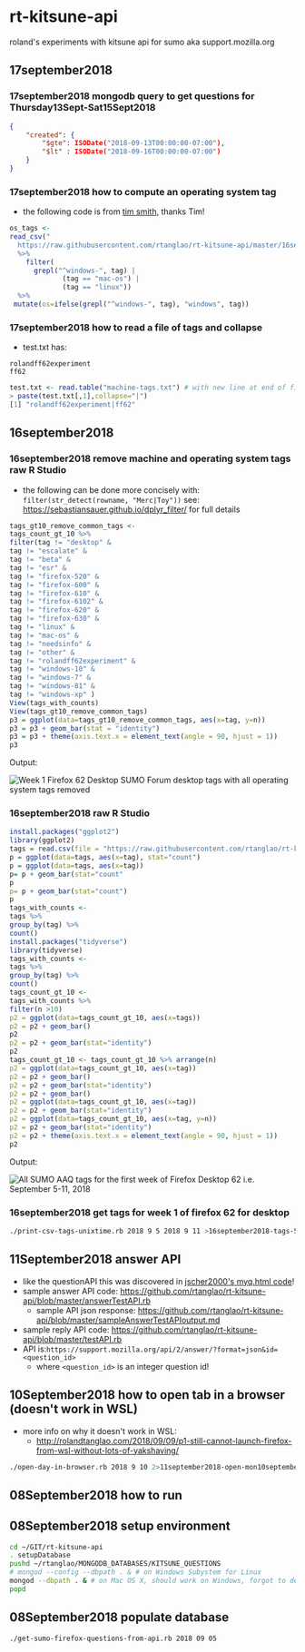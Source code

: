 # rt-kitsune-api
roland's experiments with kitsune api for sumo aka support.mozilla.org

## 17september2018

### 17september2018 mongodb query to get questions for Thursday13Sept-Sat15Sept2018

```json
{
    "created": {
        "$gte": ISODate("2018-09-13T00:00:00-07:00"),
        "$lt" : ISODate("2018-09-16T00:00:00-07:00")
    }
}
```

### 17september2018 how to compute an operating system tag
* the following code is from [tim smith](https://github.com/tdsmith), thanks Tim!

```r
os_tags <-
read_csv("
  https://raw.githubusercontent.com/rtanglao/rt-kitsune-api/master/16september2018-tags-5-11september2018.csv") 
  %>%
    filter(
      grepl("^windows-", tag) |
             (tag == "mac-os") |
             (tag == "linux")) 
  %>%
 mutate(os=ifelse(grepl("^windows-", tag), "windows", tag))
```
### 17september2018 how to read a file of tags and collapse

* test.txt has:
```
rolandff62experiment
ff62

```

```r
test.txt <- read.table("machine-tags.txt") # with new line at end of file!
> paste(test.txt[,1],collapse="|")
[1] "rolandff62experiment|ff62"
```


## 16september2018

### 16september2018 remove machine and operating system tags raw R Studio

* the following can be done more concisely with:
```  filter(str_detect(rowname, "Merc|Toy"))```
see: https://sebastiansauer.github.io/dplyr_filter/ for full details

```r
tags_gt10_remove_common_tags <-
tags_count_gt_10 %>%
filter(tag != "desktop" &
tag != "escalate" &
tag != "beta" &
tag != "esr" &
tag != "firefox-520" &
tag != "firefox-600" &
tag != "firefox-610" &
tag != "firefox-6102" &
tag != "firefox-620" &
tag != "firefox-630" &
tag != "linux" &
tag != "mac-os" &
tag != "needsinfo" &
tag != "other" &
tag != "rolandff62experiment" &
tag != "windows-10" &
tag != "windows-7" &
tag != "windows-81" &
tag != "windows-xp" )
View(tags_with_counts)
View(tags_gt10_remove_common_tags)
p3 = ggplot(data=tags_gt10_remove_common_tags, aes(x=tag, y=n))
p3 = p3 + geom_bar(stat = "identity")
p3 = p3 + theme(axis.text.x = element_text(angle = 90, hjust = 1))
p3
```

Output:

![Week 1 Firefox 62 Desktop SUMO Forum desktop tags with all operating system tags removed](https://github.com/rtanglao/rt-kitsune-api/blob/master/Operating%20System%20tags%20removed%20for%20the%20first%20week%20of%20Firefox%20Desktop%2062%20i.e.%20September%205-11Rplot02.png)


### 16september2018 raw R Studio

```r
install.packages("ggplot2")
library(ggplot2)
tags = read.csv(file = "https://raw.githubusercontent.com/rtanglao/rt-kitsune-api/master/16september2018-tags-5-11september2018.csv", stringsAsFactors = F)
p = ggplot(data=tags, aes(x=tag), stat="count")
p = ggplot(data=tags, aes(x=tag))
p= p + geom_bar(stat="count"
p
p= p + geom_bar(stat="count")
p
tags_with_counts <-
tags %>%
group_by(tag) %>%
count()
install.packages("tidyverse")
library(tidyverse)
tags_with_counts <-
tags %>%
group_by(tag) %>%
count()
tags_count_gt_10 <-
tags_with_counts %>%
filter(n >10)
p2 = ggplot(data=tags_count_gt_10, aes(x=tags))
p2 = p2 + geom_bar()
p2
p2 = p2 + geom_bar(stat="identity")
p2
tags_count_gt_10 <- tags_count_gt_10 %>% arrange(n)
p2 = ggplot(data=tags_count_gt_10, aes(x=tag))
p2 = p2 + geom_bar()
p2 = p2 + geom_bar(stat="identity")
p2 = p2 + geom_bar()
p2 = ggplot(data=tags_count_gt_10, aes(x=tag))
p2 = p2 + geom_bar(stat="identity")
p2 = ggplot(data=tags_count_gt_10, aes(x=tag, y=n))
p2 = p2 + geom_bar(stat="identity")
p2 = p2 + theme(axis.text.x = element_text(angle = 90, hjust = 1))
p2
```

Output:

![ All SUMO AAQ tags for the first week of Firefox Desktop 62 i.e. September 5-11, 2018](https://github.com/rtanglao/rt-kitsune-api/blob/master/sumo-firefox-desktop-62-week1-05-11september2018-all-tags-count-gt-10-Rplot02.png)

### 16september2018 get tags for week 1 of firefox 62 for desktop

```bash
./print-csv-tags-unixtime.rb 2018 9 5 2018 9 11 >16september2018-tags-5-11september2018.csv
```


## 11September2018 answer API

* like the questionAPI this was discovered in [jscher2000's myq.html code](https://github.com/jscher2000/My-SuMo-Questions/blob/master/myq.html)!
* sample answer API code: https://github.com/rtanglao/rt-kitsune-api/blob/master/answerTestAPI.rb 
  * sample API json response: https://github.com/rtanglao/rt-kitsune-api/blob/master/sampleAnswerTestAPIoutput.md
* sample reply API code: https://github.com/rtanglao/rt-kitsune-api/blob/master/testAPI.rb
* API is:```https://support.mozilla.org/api/2/answer/?format=json&id=<question_id>``` 
  * where ```<question_id>``` is an integer question id!

## 10September2018 how to open tab in a browser (doesn't work in WSL)
* more info on why it doesn't work in WSL:
  * http://rolandtanglao.com/2018/09/09/p1-still-cannot-launch-firefox-from-wsl-without-lots-of-yakshaving/

```bash
./open-day-in-browser.rb 2018 9 10 2>11september2018-open-mon10september2018-sumo-firefox-quesions-stderr.txt
```

## 08September2018 how to run

## 08September2018 setup environment
```bash
cd ~/GIT/rt-kitsune-api
. setupDatabase
pushd ~/rtanglao/MONGODB_DATABASES/KITSUNE_QUESTIONS
# mongod --config --dbpath . & # on Windows Subystem for Linux
mongod --dbpath . & # on Mac OS X, should work on Windows, forgot to delete --config for some reason on Windows !
popd
```
## 08September2018 populate database
```bash
./get-sumo-firefox-questions-from-api.rb 2018 09 05
```
